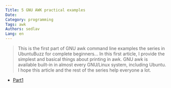 ```yaml
---
Title: 5 GNU AWK practical examples
Date: 
Category: programming
Tags: awk
Authors: sedlav
Lang: en
---
```


> This is the first part of GNU awk command line examples the series in UbuntuBuzz for complete beginners... In this first article, I provide the simplest and basical things about printing in awk. GNU awk is available built-in in almost every GNU/Linux system, including Ubuntu. I hope this article and the rest of the series help everyone a lot.

* [Part1](http://www.ubuntubuzz.com/2016/11/5-gnu-awk-practical-examples-part-1.html)
